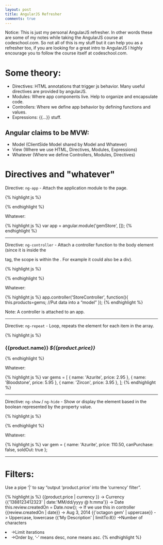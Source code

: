 ```yaml
---
layout: post
title: AngularJS Refresher
comments: true
---
```


<div class="message">
Notice:
This is just my personal AngularJS refresher. In other words these are some of my notes while taking the AngularJS course at codeschool.com.  
So not all of this is my stuff but it can help you as a refresher too, if you are looking for a great intro to AngularJS I highly encourage you to follow the course itself at codeschool.com.
</div>

# Some theory:
- Directives: HTML annotations that trigger js behavior. Many useful directives are provided by angularJS.
- Modules: Where app components live. Help to organize and encapsulate code.
- Controllers: Where we define app behavior by defining functions and values.
- Expressions:  {{...}} stuff.

## Angular claims to be MVW:  
- Model (ClientSide Model shared by Model and Whatever)
- View (Where we use HTML, Directives, Modules, Expressions) 
- Whatever (Where we define Controllers, Modules, Directives)


# Directives and "whatever"

Directive: `ng-app` - Attach the application module to the page.

{% highlight js %}
<html ng-app="gemStore">
{% endhighlight %}

Whatever:

{% highlight js %}
var app = angular.module('gemStore', []);
{% endhighlight %}

<hr>

Directive: `ng-controller` - Attach a controller function to the body element (since it is inside the 
<body> tag, the scope is within the <body>. For example it could also be a div).

{% highlight js %}
<body ng-controller="StoreController as store">
{% endhighlight %}

Whatever:

{% highlight js %}
app.controller('StoreController', function(){
  this.products=gems; //Put data into a “model”
});
{% endhighlight %}

Note: A controller is attached to an app.

<hr>

Directive: `ng-repeat` - Loop, repeats the element for each item in the array.

{% highlight js %}
<div class="product row" ng-repeat="product in store.products">
      <h3>
        {{product.name}}
        <em class="pull-right">${{product.price}}</em>
      </h3>
 </div>
{% endhighlight %}
 
Whatever:

{% highlight js %}
  var gems = [
    { name: 'Azurite', price: 2.95 },
    { name: 'Bloodstone', price: 5.95 },
    { name: 'Zircon', price: 3.95 },
  ];
{% endhighlight %}
  
<hr>

Directive: `ng-show` / `ng-hide` - Show or display the element based in the boolean represented by the property value.

{% highlight js %}
<div class="product row" ng-hide='store.product.soldOut'>
{% endhighlight %}

Whatever:

{% highlight js %}
 var gem = {
    name: 'Azurite',
    price: 110.50,
    canPurchase: false,
    soldOut: true
  };


<hr>
  
# Filters: 

Use a pipe ‘|’ to say “output ‘product.price’ into the ‘currency’ filter”.

{% highlight js %}
{{product.price | currency }} -> Currency
{{'1388123412323' | date:'MM/dd/yyyy @ h:mma'}} -> Date
this.review.createdOn = Date.now(); -> If we use this in controller
{{review.createdOn | date}} -> Aug 3, 2014
{{'octagon gem' | uppercase}} -> Uppercase, lowercase
{{'My Description' | limitTo:8}} ->Number of characters
<li ng-repeat="product in store.products | limitTo:3"> ->Limit iterations
<li ng-repeat="product in store.products | orderBy:'-price'"> ->Order by, ‘-’ means desc, none means asc.
{% endhighlight %}